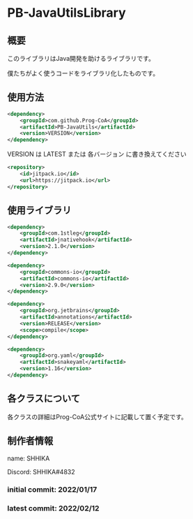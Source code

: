 # PB-JavaUtilsLibrary

## 概要

このライブラリはJava開発を助けるライブラリです。

僕たちがよく使うコードをライブラリ化したものです。

## 使用方法

```xml
<dependency>
    <groupId>com.github.Prog-CoA</groupId>
    <artifactId>PB-JavaUtils</artifactId>
    <version>VERSION</version>
</dependency>
```

VERSION は LATEST または 各バージョン に書き換えてください

```xml
<repository>
    <id>jitpack.io</id>
    <url>https://jitpack.io</url>
</repository>
```

## 使用ライブラリ
```xml
<dependency>
    <groupId>com.1stleg</groupId>
    <artifactId>jnativehook</artifactId>
    <version>2.1.0</version>
</dependency>

<dependency>
    <groupId>commons-io</groupId>
    <artifactId>commons-io</artifactId>
    <version>2.9.0</version>
</dependency>

<dependency>
    <groupId>org.jetbrains</groupId>
    <artifactId>annotations</artifactId>
    <version>RELEASE</version>
    <scope>compile</scope>
</dependency>

<dependency>
    <groupId>org.yaml</groupId>
    <artifactId>snakeyaml</artifactId>
    <version>1.16</version>
</dependency>
```

## 各クラスについて

各クラスの詳細はProg-CoA公式サイトに記載して置く予定です。

## 制作者情報
name: SHHIKA

Discord: SHHIKA#4832

### initial commit: 2022/01/17

### latest commit: 2022/02/12
